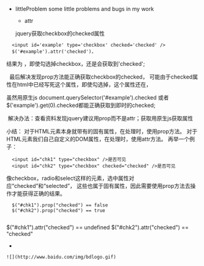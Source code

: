 * littleProblem
some little problems and bugs in my work

   * attr
  
  jquery获取checkbox的checked属性
``` 'checked'
  <input id='example' type='checkbox' checked='checked' />
  $('#example').attr('checked')，
  ```
  结果为 ，即使勾选掉checkbox，还是会获取到'checked';
  
  
  
  最后解决发现prop方法能正确获取checkbox的checked，
  可能由于checked属性在html中已经写死这个属性，即使勾选掉，这个属性还在，
  
  
  虽然用原生js document.querySelector('#example').checked 或者
  $('example').get(0).checked都能正确获取到即时的checked;
  
  
  解决办法：查看资料发现jquery建议用prop而不是attr；获取用原生js获取属性
  
 
 
  小结：
  对于HTML元素本身就带有的固有属性，在处理时，使用prop方法。
  对于HTML元素我们自己自定义的DOM属性，在处理时，使用attr方法。
  再举一个例子：
```
  <input id="chk1" type="checkbox" />是否可见
  <input id="chk2" type="checkbox" checked="checked" />是否可见
  ```
  像checkbox，radio和select这样的元素，选中属性对应“checked”和“selected”，
  这些也属于固有属性，因此需要使用prop方法去操作才能获得正确的结果。
```
  $("#chk1").prop("checked") == false
  $("#chk2").prop("checked") == true
  ```
  ```如果上面使用attr方法，则会出现：
```
  $("#chk1").attr("checked") == undefined
  $("#chk2").attr("checked") == "checked"
  
   * 
  ```
  ![](http://www.baidu.com/img/bdlogo.gif)  
  
